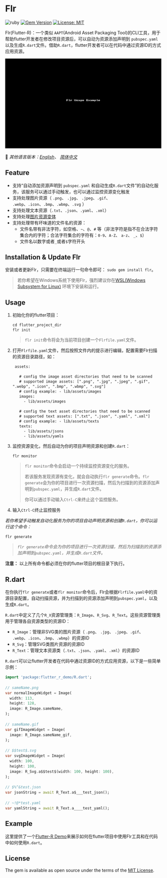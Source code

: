 # Flr

![ruby](https://img.shields.io/badge/language-ruby-orange.svg) [![Gem Version](https://badge.fury.io/rb/flr.svg)](http://badge.fury.io/rb/flr) [![License: MIT](https://img.shields.io/badge/License-MIT-yellow.svg)](https://opensource.org/licenses/MIT)


Flr(Flutter-R)：一个类似 `AAPT`(Android Asset Packaging Tool)的CLI工具，用于帮助flutter开发者在修改项目资源后，可以自动为资源添加声明到 `pubspec.yaml` 以及生成`R.dart`文件。借助`R.dart`，flutter开发者可以在代码中通过资源ID的方式应用资源。

![Flr Usage Example](README_Assets/flr-usage-example.gif)


📖 *其他语言版本：[English](README.md)、 [简体中文](README.zh-cn.md)*

## Feature
- 支持“自动添加资源声明到 `pubspec.yaml` 和自动生成`R.dart`文件”的自动化服务，该服务可以通过手动触发，也可以通过监控资源变化触发
- 支持处理图片资源（ `.png`、 `.jpg`、 `.jpeg`、`.gif`、 `.webp`、`.icon`、`.bmp`、`.wbmp`、`.svg` ）
- 支持处理文本资源（`.txt`、`.json`、`.yaml`、`.xml`）
- 支持处理[图片资源变体](https://flutter.dev/docs/development/ui/assets-and-images#asset-variants)
- 支持处理带有坏味道的文件名的资源：
	- 文件名带有非法字符，如空格、`~`、`@`、`#` 等（非法字符是指不在合法字符集合内的字符；合法字符集合的字符有：`0-9`、`A-Z`、 `a-z`、 `_`、`$`）
	- 文件名以数字或者`_`或者`$`字符开头

## Installation & Update Flr

安装或者更新Flr，只需要在终端运行一句命令即可： `sudo gem install flr`。
> 若你希望在Windows系统下使用Flr，强烈建议你在[WSL(Windows Subsystem for Linux)](https://docs.microsoft.com/en-us/windows/wsl/install-win10) 环境下安装和运行。


## Usage

1. 初始化你的flutter项目：

    ```
    cd flutter_project_dir
    flr init
    ```

    >`flr init`命令将会为当前项目创建一个`Flrfile.yaml`文件。
    
2. 打开`Flrfile.yaml`文件，然后按照文件内的提示进行编辑，配置需要Flr扫描的资源目录路径，如：

   ```
    assets:
    
      # config the image asset directories that need to be scanned
      # supported image assets: [".png", ".jpg", ".jpeg", ".gif", ".webp", ".icon", ".bmp", ".wbmp", ".svg"]
      # config example: - lib/assets/images
      images:
        - lib/assets/images
    
      # config the text asset directories that need to be scanned
      # supported text assets: [".txt", ".json", ".yaml", ".xml"]
      # config example: - lib/assets/texts
      texts:
        - lib/assets/jsons
        - lib/assets/yamls
   ```

3. 监控资源变化，然后自动为你的项目声明资源和创建`R.dart`：

    ```shell
    flr monitor
    ```

    > `flr monitor`命令会启动一个持续监控资源变化的服务。
    >
    > 若该服务发现资源有变化，就会自动执行`flr generate`命令。`flr generate`会为你的项目进行一次资源扫描，然后为扫描到的资源添加声明到`pubspec.yaml`，并生成`R.dart`文件。
    >
    > 你可以通过手动输入`Ctrl-C`来终止这个监控服务。

4. 输入`Ctrl-C`终止监控服务



*若你希望手动触发自动化服务为你的项目自动声明资源和创建`R.dart`，你可以运行这个命令：*

```shell
flr generate
```
> *`flr generate`命令会为你的项目进行一次资源扫描，然后为扫描到的资源添加声明到`pubspec.yaml`，并生成`R.dart`文件。*



**注意：** 以上所有命令都必须在你的flutter项目的根目录下执行。

## R.dart

在你执行`flr generate`或者`flr monitor`命令后，Flr会根据`Flrfile.yaml`中的资源目录配置，自动扫描资源，并为扫描到的资源添加声明到`pubspec.yaml`，以及生成`R.dart`。

`R.dart`中定义了几个`R_X`资源管理类：`R_Image`、`R_Svg`、`R_Text`。这些资源管理类用于管理各自资源类型的资源ID：

- `R_Image`：管理非SVG类的图片资源（ `.png`、 `.jpg`、 `.jpeg`、`.gif`、 `.webp`、`.icon`、`.bmp`、`.wbmp`）的资源ID
- `R_Svg`：管理SVG类图片资源的资源ID
- `R_Text`：管理文本资源类（`.txt`、`.json`、`.yaml`、`.xml`）的资源ID

`R.dart`可以让flutter开发者在代码中通过资源ID的方式应用资源，以下是一些简单示例：

```dart
import 'package:flutter_r_demo/R.dart';

// sameName.png
var normalImageWidget = Image(
  width: 113,
  height: 128,
  image: R_Image.sameName,
);

// sameName.gif
var gifImageWidget = Image(
  image: R_Image.sameName_gif,
);

// $$test$.svg
var svgImageWidget = Image(
  width: 100,
  height: 100,
  image: R_Svg.a$$test$(width: 100, height: 100),
);

// $%^&test.json
var jsonString = await R_Text.a$___test_json();

// ~!@*test.yaml
var yamlString = await R_Text.a____test_yaml();

```

## Example

这里提供了一个[Flutter-R Demo](https://github.com/YK-Unit/flutter_r_demo)来展示如何在flutter项目中使用Flr工具和在代码中如何使用`R.dart`。

## License

The gem is available as open source under the terms of the [MIT License](https://opensource.org/licenses/MIT).
